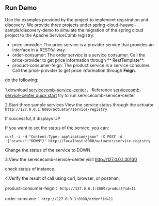 ## Run Demo

Use the examples provided by the project to implement registration and discovery. We provide three projects under
spring-cloud-huawei-sample/discovery-demo to simulate the migration of the spring cloud project to the Apache
ServiceComb registry:

* price-provider: The price service is a provider service that provides an interface in a RESTful way.
* order-consumer: The order service is a service consumer. Call the price-provider to get price information through **
  RestTemplate**.
* product-consumer-feign: The product service is a service consumer. Call the price-provider to get price information
  through **Feign**.

do the following:

1.download [servicecomb-service-center](https://github.com/apache/servicecomb-service-center/releases)，
Reference [servicecomb-service-center quick start](https://github.com/apache/servicecomb-service-center#quick-start)
try to run servicecomb-service-center

2.Start three sample services View the service status through the actuator
`http://127.0.0.1:8080/actuator/service-registry`

If successful, it displays UP

If you want to set the status of the service, you can:

`curl -i -H "Content-Type: application/json" -X POST -d '{"status":"DOWN"}' http://localhost:8080/actuator/service-registry`

Change the status of the service to DOWN.

3.View the servicecomb-service-center,visit http://127.0.0.1:30100

check status of instance.

4.Verify the result of call using curl, browser, or postman,

product-consumer-feign：
`http://127.0.0.1:8089/product?id=11`

order-consume：
`http://127.0.0.1:8088/order?id=11`